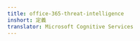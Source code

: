 ```yaml
---
title: office-365-threat-intelligence
inshort: 定義
translator: Microsoft Cognitive Services
---
```




